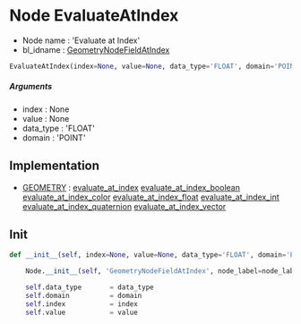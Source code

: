 # Node EvaluateAtIndex

- Node name : 'Evaluate at Index'
- bl_idname : [GeometryNodeFieldAtIndex](https://docs.blender.org/api/current/bpy.types.GeometryNodeFieldAtIndex.html)


``` python
EvaluateAtIndex(index=None, value=None, data_type='FLOAT', domain='POINT', node_label=None, node_color=None)
```
##### Arguments

- index : None
- value : None
- data_type : 'FLOAT'
- domain : 'POINT'

## Implementation

- [GEOMETRY](/docs/GeoNodes/socket_GEOMETRY.md) : [evaluate_at_index](/docs/GeoNodes/socket_GEOMETRY.md#evaluate_at_index) [evaluate_at_index_boolean](/docs/GeoNodes/socket_GEOMETRY.md#evaluate_at_index_boolean) [evaluate_at_index_color](/docs/GeoNodes/socket_GEOMETRY.md#evaluate_at_index_color) [evaluate_at_index_float](/docs/GeoNodes/socket_GEOMETRY.md#evaluate_at_index_float) [evaluate_at_index_int](/docs/GeoNodes/socket_GEOMETRY.md#evaluate_at_index_int) [evaluate_at_index_quaternion](/docs/GeoNodes/socket_GEOMETRY.md#evaluate_at_index_quaternion) [evaluate_at_index_vector](/docs/GeoNodes/socket_GEOMETRY.md#evaluate_at_index_vector)

## Init

``` python
def __init__(self, index=None, value=None, data_type='FLOAT', domain='POINT', node_label=None, node_color=None):

    Node.__init__(self, 'GeometryNodeFieldAtIndex', node_label=node_label, node_color=node_color)

    self.data_type       = data_type
    self.domain          = domain
    self.index           = index
    self.value           = value
```
